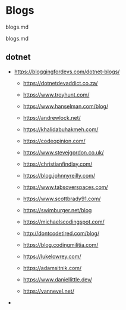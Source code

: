 # Blogs

blogs.md

blogs.md

## dotnet

*   https://bloggingfordevs.com/dotnet-blogs/

    *   https://dotnetdevaddict.co.za/

    *   https://www.troyhunt.com/

    *   https://www.hanselman.com/blog/

    *   https://andrewlock.net/

    *   https://khalidabuhakmeh.com/

    *   https://codeopinion.com/

    *   https://www.stevejgordon.co.uk/

    *   https://christianfindlay.com/

    *   https://blog.johnnyreilly.com/

    *   https://www.tabsoverspaces.com/

    *   https://www.scottbrady91.com/

    *   https://swimburger.net/blog

    *   https://michaelscodingspot.com/

    *   http://dontcodetired.com/blog/

    *   https://blog.codingmilitia.com/

    *   https://lukelowrey.com/

    *   https://adamsitnik.com/

    *   https://www.daniellittle.dev/

    *   https://vannevel.net/

*   


